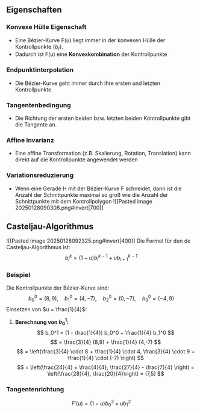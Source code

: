 ## Eigenschaften
### Konvexe Hülle Eigenschaft
- Eine Bézier-Kurve F(u) liegt immer in der konvexen Hülle der Kontrollpunkte $\{b_i\}$.
- Dadurch ist F(u) eine **Konvexkombination** der Kontrollpunkte
### Endpunktinterpolation
- Die Bézier-Kurve geht immer durch ihre ersten und letzten Kontrollpunkte
### Tangentenbedingung
- Die Richtung der ersten beiden bzw. letzten beiden Kontrollpunkte gibt die Tangente an.
### Affine Invarianz
- Eine affine Transformation (z.B. Skalierung, Rotation, Translation) kann direkt auf die Kontrollpunkte angewendet werden
### Variationsreduzierung
- Wenn eine Gerade H mit der Bézier-Kurve F schneidet, dann ist die Anzahl der Schnittpunkte maximal so groß wie die Anzahl der Schnittpunkte mit dem Kontrollpolygon
![[Pasted image 20250128090308.png#invert|700]]

## Casteljau-Algorithmus
![[Pasted image 20250128092325.png#invert|400]]
Die Formel für den de Casteljau-Algorithmus ist:
$$
b_i^k = (1 - u) b_i^{k-1} + u b_{i+1}^{k-1}
$$
### Beispiel
Die Kontrollpunkte der Bézier-Kurve sind:
$$
b_0^0 = (8,9), \quad b_1^0 = (4,-7), \quad b_2^0 = (0,-7), \quad b_3^0 = (-4,9)
$$
Einsetzen von $u = \frac{1}{4}$:
1. **Berechnung von $b_0^1$:**
   $$
   b_0^1 = (1 - \frac{1}{4}) b_0^0 + \frac{1}{4} b_1^0
   $$
   $$
   = \frac{3}{4} (8,9) + \frac{1}{4} (4,-7)
   $$
   $$
   = \left(\frac{3}{4} \cdot 8 + \frac{1}{4} \cdot 4, \frac{3}{4} \cdot 9 + \frac{1}{4} \cdot (-7) \right)
   $$
   $$
   = \left(\frac{24}{4} + \frac{4}{4}, \frac{27}{4} - \frac{7}{4} \right) = \left(\frac{28}{4}, \frac{20}{4}\right) = (7,5)
   $$
### Tangentenrichtung
$$
F'(u) = (1 - u) b_0^2 + u b_1^2
$$